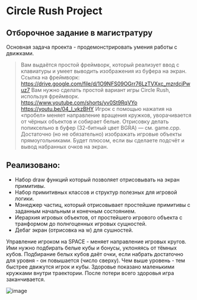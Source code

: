 # Circle Rush Project
## Отборочное задание в магистратуру

Основная задача проекта - продемонстрировать умения работы с движками. 
> Вам выдаётся простой фреймворк, который реализует ввод с клавиатуры и умеет
выводить изображения из буфера на экран.
Ссылка на фреймворк:
https://drive.google.com/file/d/1O9NFS09OGrr76LzTVXxc_mzrdcjPwuz7
Вам нужно сделать простой вариант игры Circle Rush, используя фреймворк.
https://www.youtube.com/shorts/yv0St9RqVYo https://youtu.be/04_l_vkzBHY
Игрок с помощью нажатия на «пробел» меняет направление вращения кружков,
уворачивается от чёрных объектов и собирает белые.
Отрисовку делать попиксельно в буфер (32-битный цвет BGRA) — см. game.cpp.
Достаточно (но не обязательно) изображать игровые объекты прямоугольниками.
Будет плюсом, если вы сделаете подсчёт и вывод набранных очков на экран.

## Реализовано:

- Набор draw функций который позволяет отрисовывать на экран примитивы.
- Набор примитивных классов и структур полезных для игровой логики.
- Мэнеджер частиц, который отрисовывает простейшие примитивы с заданным начальным и конечным состоянием.
- Иерархия игровых объектов, от простейшего игрового объекта с транформом до полнгоценных игровых сущностей.
- Дебаг экран (отрисовка на w) для сушностей.

Управление игроком на SPACE - меняет направление игровых кругов. Ими нужно подбирать белые кубы и бонусы, уклоняясь от тёмных кубов.
Подбирание белых кубов даёт очки, если набрать достаточно для уровня - он повышается (число сверху). Чем выше уровень - тем быстрее движутся игрок и кубы. 
Здоровье показано маленькими кружками внутри траектории. После потери всего здоровья игра заканчивается.

![image](https://github.com/Boyarnikov/CircleRushProject/assets/54402770/da97c93b-6710-4d8e-b9ff-2892d534bbfe)
